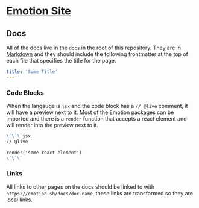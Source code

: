 # [Emotion Site](https://emotion.sh)

## Docs

All of the docs live in the `docs` in the root of this repository. They are in [Markdown](https://daringfireball.net/projects/markdown/basics) and they should include the following frontmatter at the top of each file that specifies the title for the page.

```yaml
title: 'Some Title'
---
```

### Code Blocks

When the langauge is `jsx` and the code block has a `// @live` comment, it will have a preview next to it. Most of the Emotion packages can be imported and there is a `render` function that accepts a react element and will render into the preview next to it.

```md
\`\`\`jsx
// @live

render('some react element')
\`\`\`
```

### Links

All links to other pages on the docs should be linked to with `https://emotion.sh/docs/doc-name`, these links are transformed so they are local links.
